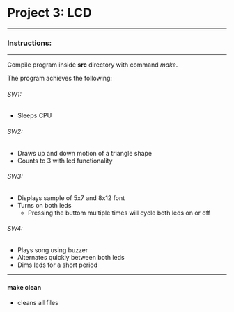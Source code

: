 # Project 3: LCD

---

### Instructions:

---

Compile program inside **src** directory with command *make*.

The program achieves the following:

###### SW1:
- Sleeps CPU

###### SW2:
- Draws up and down motion of a triangle shape
- Counts to 3 with led functionality

###### SW3:
- Displays sample of 5x7 and 8x12 font
- Turns on both leds
  - Pressing the buttom multiple times will cycle both leds on or off

###### SW4:
- Plays song using buzzer
- Alternates quickly between both leds
- Dims leds for a short period

---

#### make clean
- cleans all files
